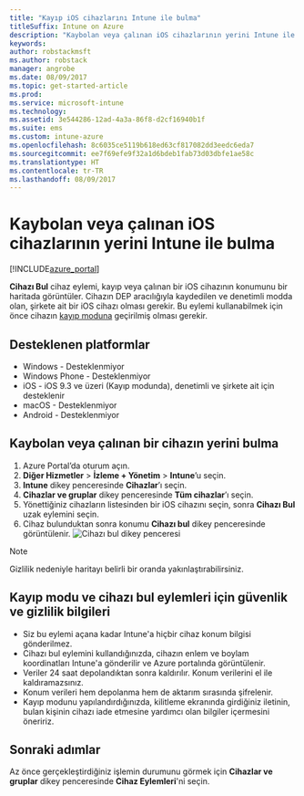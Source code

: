 ```yaml
---
title: "Kayıp iOS cihazlarını Intune ile bulma"
titleSuffix: Intune on Azure
description: "Kaybolan veya çalınan iOS cihazlarının yerini Intune ile bulmayı öğrenin.\""
keywords: 
author: robstackmsft
ms.author: robstack
manager: angrobe
ms.date: 08/09/2017
ms.topic: get-started-article
ms.prod: 
ms.service: microsoft-intune
ms.technology: 
ms.assetid: 3e544286-12ad-4a3a-86f8-d2cf16940b1f
ms.suite: ems
ms.custom: intune-azure
ms.openlocfilehash: 8c6035ce5119b618ed63cf817082dd3eedc6eda7
ms.sourcegitcommit: ee7f69efe9f32a1d6bdeb1fab73d03dbfe1ae58c
ms.translationtype: HT
ms.contentlocale: tr-TR
ms.lasthandoff: 08/09/2017
---
```

# <a name="locate-lost-or-stolen-ios-devices-with-intune"></a>Kaybolan veya çalınan iOS cihazlarının yerini Intune ile bulma


[!INCLUDE[azure_portal](./includes/azure_portal.md)]

**Cihazı Bul** cihaz eylemi, kayıp veya çalınan bir iOS cihazının konumunu bir haritada görüntüler. Cihazın DEP aracılığıyla kaydedilen ve denetimli modda olan, şirkete ait bir iOS cihazı olması gerekir. Bu eylemi kullanabilmek için önce cihazın [kayıp moduna](/intune-azure/manage-devices/lost-mode.md) geçirilmiş olması gerekir.

## <a name="supported-platforms"></a>Desteklenen platformlar

- Windows - Desteklenmiyor
- Windows Phone - Desteklenmiyor
- iOS - iOS 9.3 ve üzeri (Kayıp modunda), denetimli ve şirkete ait için desteklenir
- macOS - Desteklenmiyor
- Android - Desteklenmiyor

## <a name="how-to-locate-a-lost-or-stolen-device"></a>Kaybolan veya çalınan bir cihazın yerini bulma

1. Azure Portal’da oturum açın.
2. **Diğer Hizmetler** > **İzleme + Yönetim** > **Intune**’u seçin.
3. **Intune** dikey penceresinde **Cihazlar**’ı seçin.
4. **Cihazlar ve gruplar** dikey penceresinde **Tüm cihazlar**’ı seçin.
5. Yönettiğiniz cihazların listesinden bir iOS cihazını seçin, sonra **Cihazı Bul** uzak eylemini seçin.
6. Cihaz bulunduktan sonra konumu **Cihazı bul** dikey penceresinde görüntülenir.
    ![Cihazı bul dikey penceresi](./media/locate-device.png)

>[!NOTE]
>Gizlilik nedeniyle haritayı belirli bir oranda yakınlaştırabilirsiniz.

## <a name="security-and-privacy-information-for-the-lost-mode-and-locate-device-actions"></a>Kayıp modu ve cihazı bul eylemleri için güvenlik ve gizlilik bilgileri
- Siz bu eylemi açana kadar Intune'a hiçbir cihaz konum bilgisi gönderilmez.
- Cihazı bul eylemini kullandığınızda, cihazın enlem ve boylam koordinatları Intune'a gönderilir ve Azure portalında görüntülenir.
- Veriler 24 saat depolandıktan sonra kaldırılır. Konum verilerini el ile kaldıramazsınız.
- Konum verileri hem depolanma hem de aktarım sırasında şifrelenir.
- Kayıp modunu yapılandırdığınızda, kilitleme ekranında girdiğiniz iletinin, bulan kişinin cihazı iade etmesine yardımcı olan bilgiler içermesini öneririz.


## <a name="next-steps"></a>Sonraki adımlar

Az önce gerçekleştirdiğiniz işlemin durumunu görmek için **Cihazlar ve gruplar** dikey penceresinde **Cihaz Eylemleri**'ni seçin.